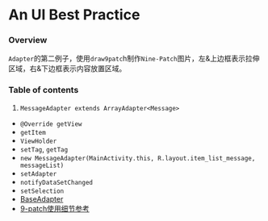 # An UI Best Practice

### Overview

``Adapter``的第二例子，使用``draw9patc``h制作``Nine-Patch``图片，左&上边框表示拉伸区域，右&下边框表示内容放置区域。

### Table of contents

 1. ``MessageAdapter extends ArrayAdapter<Message>``
 - ``@Override getView``
 - ``getItem``
 - ``ViewHolder``
 - ``setTag``, ``getTag``
 - ``new MessageAdapter(MainActivity.this, R.layout.item_list_message, messageList)``
 - ``setAdapter``
 - ``notifyDataSetChanged``
 - ``setSelection``
 - [BaseAdapter](https://developer.android.com/reference/android/widget/BaseAdapter.html)
 - [9-patch使用细节参考](http://www.cnblogs.com/tinyphp/p/3826219.html)